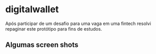 # digitalwallet

Após participar de um desafio para uma vaga em uma fintech resolvi repaginar este protótipo para fins de estudos.

## Algumas screen shots

